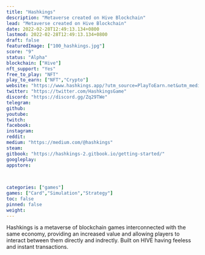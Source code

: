 ```yaml
---
title: "Hashkings"
description: "Metaverse created on Hive Blockchain"
lead: "Metaverse created on Hive Blockchain"
date: 2022-02-28T12:49:13.134+0800
lastmod: 2022-02-28T12:49:13.134+0800
draft: false
featuredImage: ["100_hashkings.jpg"]
score: "9"
status: "Alpha"
blockchain: ["Hive"]
nft_support: "Yes"
free_to_play: "NFT"
play_to_earn: ["NFT","Crypto"]
website: "https://www.hashkings.app/?utm_source=PlayToEarn.net&utm_medium=organic&utm_campaign=gamepage"
twitter: "https://twitter.com/HashkingsGame"
discord: "https://discord.gg/Zq29TWe"
telegram: 
github: 
youtube: 
twitch: 
facebook: 
instagram: 
reddit: 
medium: "https://medium.com/@hashkings"
steam: 
gitbook: "https://hashkings-2.gitbook.io/getting-started/"
googleplay: 
appstore: 

  
    
categories: ["games"]
games: ["Card","Simulation","Strategy"]
toc: false
pinned: false
weight: 
---
```

Hashkings is a metaverse of blockchain games interconnected with the same economy, providing an increased value and allowing players to interact between them directly and indrectly. Built on HIVE having feeless and instant transactions.
